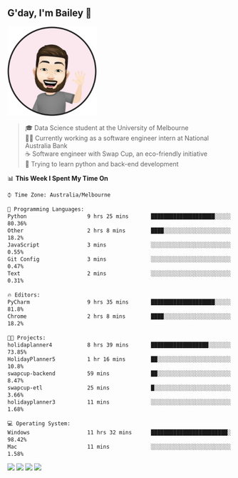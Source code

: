 ## G'day, I'm Bailey 👋

<img src="https://raw.githubusercontent.com/baely/baely/master/image.png" width="200px">

> 🎓 Data Science student at the University of Melbourne <br>
> 👨‍💻 Currently working as a software engineer intern  at National Australia Bank <br>
> ☕️ Software engineer with Swap Cup, an eco-friendly initiative <br>
> 🌱 Trying to learn python and back-end development

<!--START_SECTION:waka-->
📊 **This Week I Spent My Time On** 

```text
⌚︎ Time Zone: Australia/Melbourne

💬 Programming Languages: 
Python                   9 hrs 25 mins       ████████████████████░░░░░   80.36% 
Other                    2 hrs 8 mins        ████░░░░░░░░░░░░░░░░░░░░░   18.2% 
JavaScript               3 mins              ░░░░░░░░░░░░░░░░░░░░░░░░░   0.55% 
Git Config               3 mins              ░░░░░░░░░░░░░░░░░░░░░░░░░   0.47% 
Text                     2 mins              ░░░░░░░░░░░░░░░░░░░░░░░░░   0.31%

🔥 Editors: 
PyCharm                  9 hrs 35 mins       ████████████████████░░░░░   81.8% 
Chrome                   2 hrs 8 mins        ████░░░░░░░░░░░░░░░░░░░░░   18.2%

🐱‍💻 Projects: 
holidaplanner4           8 hrs 39 mins       ██████████████████░░░░░░░   73.85% 
HolidayPlanner5          1 hr 16 mins        ██░░░░░░░░░░░░░░░░░░░░░░░   10.8% 
swapcup-backend          59 mins             ██░░░░░░░░░░░░░░░░░░░░░░░   8.47% 
swapcup-etl              25 mins             █░░░░░░░░░░░░░░░░░░░░░░░░   3.66% 
holidayplanner3          11 mins             ░░░░░░░░░░░░░░░░░░░░░░░░░   1.68%

💻 Operating System: 
Windows                  11 hrs 32 mins      ████████████████████████░   98.42% 
Mac                      11 mins             ░░░░░░░░░░░░░░░░░░░░░░░░░   1.58%

```


<!--END_SECTION:waka-->

[<img height="40px" src="https://img.icons8.com/ios-filled/2x/linkedin.png">](https://linkedin.com/in/baileybutler1)
[<img height="40px" src="https://img.icons8.com/ios-filled/2x/github.png">](https://github.com/baely)
[<img height="40px" src="https://img.icons8.com/ios-filled/2x/salesforce.png">](https://trailblazer.me/id/baileybutler)
[<img height="40px" src="https://img.icons8.com/ios-filled/2x/instagram.png">](https://instagram.com/bae1y)
